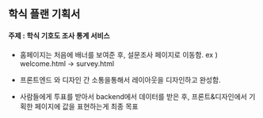 ## 학식 플랜 기획서

#### 주제 : 학식 기호도 조사 통계 서비스

* 홈페이지는 처음에 배너를 보여준 후,  설문조사 페이지로 이동함.
 ex ) welcome.html -> survey.html
 
* 프론트엔드 와 디자인 간 소통을통해서 레이아웃을 디자인하고 완성함.

* 사람들에게 투표를 받아서 backend에서 데이터를 받은 후, 프론트&디자인에서 기획한 페이지에 값을 표현하는게 최종 목표

